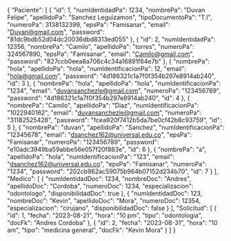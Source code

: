 {
  "Paciente": [
    {
      "id": 1,
      "numIdentidadPa": 1234,
      "nombrePa": "Duvan Felipe",
      "apellidoPa": "Sanchez Leguizamon",
      "tipoDocumentoPa": "T.I",
      "numeroPa": 3138132399,
      "epsPa": "Famisanar",
      "email": "Duvan@gmail.com",
      "password": "81dc9bdb52d04dc20036dbd8313ed055"
    },
    {
      "id": 2,
      "numIdentidadPa": 12356,
      "nombrePa": "Camilo",
      "apellidoPa": "torres",
      "numeroPa": 324567890,
      "epsPa": "Famisanar",
      "email": "Camilo@gmail.com",
      "password": "827ccb0eea8a706c4c34a16891f84e7b"
    },
    {
      "nombrePa": "hola",
      "apellidoPa": "hola",
      "numIdentificacionPa": 12,
      "email": "hola@gmail.com",
      "password": "4d186321c1a7f0f354b297e8914ab240",
      "id": 3
    },
    {
      "nombrePa": "hola",
      "apellidoPa": "hola",
      "numIdentificacionPa": "1234",
      "email": "duvansanchezle@gmail.com",
      "numeroPa": "123456789",
      "password": "4d186321c1a7f0f354b297e8914ab240",
      "id": 4
    },
    {
      "nombrePa": "Camilo",
      "apellidoPa": "Diaz",
      "numIdentificacionPa": "1022940162",
      "email": "duvansanchezle@gmail.com",
      "numeroPa": "31182525428",
      "password": "fcea920f7412b5da7be0cf42b8c93759",
      "id": 5
    },
    {
      "nombrePa": "duvan",
      "apellidoPa": "Sanchez",
      "numIdentificacionPa": "12345678",
      "email": "dsanchez162@universal.edu.co",
      "epsPa": "Famisanar",
      "numeroPa": "123456789",
      "password": "e10adc3949ba59abbe56e057f20f883e",
      "id": 6
    },
    {
      "nombrePa": "a",
      "apellidoPa": "hola",
      "numIdentificacionPa": "123",
      "email": "dsanchez162@universal.edu.co",
      "epsPa": "Famisanar",
      "numeroPa": "1234",
      "password": "202cb962ac59075b964b07152d234b70",
      "id": 7
    }
  ],
  "Medico": [
    {
      "numIdentidadDoc": 1234,
      "nombreDoc": "Andres",
      "apellidoDoc": "Cordoba",
      "numeroDoc": 1234,
      "especializacion": "odontologo",
      "disponibilidadDoc": true
    },
    {
      "numIdentidadDoc": 123,
      "nombreDoc": "Kevin",
      "apellidoDoc": "Mora",
      "numeroDoc": 12354,
      "especializacion": "cirujano",
      "disponibilidadDoc": false
    }
  ],
  "Solicitud": [
    {
      "id": 1,
      "fecha": "2023-08-21",
      "hora": "10 pm",
      "tipo": "odontologia",
      "docFk": "Andres Cordoba"
    },
    {
      "id": 2,
      "fecha": "2023-08-31",
      "hora": "10 am",
      "tipo": "medicina general",
      "docFk": "Kevin Mora"
    }
  ]
}